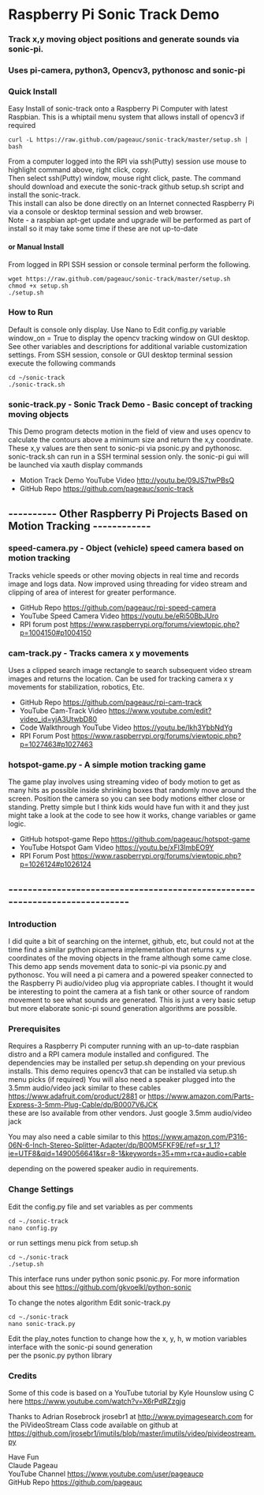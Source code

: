 # Raspberry Pi Sonic Track Demo
### Track x,y moving object positions and generate sounds via sonic-pi.  
### Uses pi-camera, python3, Opencv3, pythonosc and sonic-pi 

### Quick Install   
Easy Install of sonic-track onto a Raspberry Pi Computer with latest Raspbian.
This is a whiptail menu system that allows install of opencv3 if required 

    curl -L https://raw.github.com/pageauc/sonic-track/master/setup.sh | bash

From a computer logged into the RPI via ssh(Putty) session use mouse to highlight command above, right click, copy.  
Then select ssh(Putty) window, mouse right click, paste.  The command should 
download and execute the sonic-track github setup.sh script and install the sonic-track.  
This install can also be done directly on an Internet connected Raspberry Pi via a console or desktop terminal session and web browser.      
Note - a raspbian apt-get update and upgrade will be performed as part of install 
so it may take some time if these are not up-to-date

#### or Manual Install   
From logged in RPI SSH session or console terminal perform the following.

    wget https://raw.github.com/pageauc/sonic-track/master/setup.sh
    chmod +x setup.sh
    ./setup.sh

### How to Run
Default is console only display. Use Nano to Edit config.py variable window_on = True
to display the opencv tracking window on GUI desktop. See other variables
and descriptions for additional variable customization settings.
From SSH session, console or GUI desktop terminal session execute the following commands 

    cd ~/sonic-track
    ./sonic-track.sh   
    
### sonic-track.py - Sonic Track Demo - Basic concept of tracking moving objects
This Demo program detects motion in the field of view and uses opencv to calculate the 
contours above a minimum size and return the x,y coordinate. These x,y values are then
sent to sonic-pi via psonic.py and pythonosc.  sonic-track.sh can run in a SSH terminal
session only. the sonic-pi gui will be launched via xauth display commands 
* Motion Track Demo YouTube Video http://youtu.be/09JS7twPBsQ  
* GitHub Repo https://github.com/pageauc/sonic-track

## ---------- Other Raspberry Pi Projects Based on Motion Tracking ------------

### speed-camera.py - Object (vehicle) speed camera based on motion tracking
Tracks vehicle speeds or other moving objects in real time and records image 
and logs data. Now improved using threading for video stream and clipping of 
area of interest for greater performance.  
* GitHub Repo https://github.com/pageauc/rpi-speed-camera
* YouTube Speed Camera Video https://youtu.be/eRi50BbJUro  
* RPI forum post https://www.raspberrypi.org/forums/viewtopic.php?p=1004150#p1004150  

### cam-track.py - Tracks camera x y movements
Uses a clipped search image rectangle to search subsequent video stream images and returns
the location. Can be used for tracking camera x y movements for stabilization,
robotics, Etc.  
* GitHub Repo https://github.com/pageauc/rpi-cam-track
* YouTube Cam-Track Video https://www.youtube.com/edit?video_id=yjA3UtwbD80   
* Code Walkthrough YouTube Video https://youtu.be/lkh3YbbNdYg        
* RPI Forum Post https://www.raspberrypi.org/forums/viewtopic.php?p=1027463#p1027463   

### hotspot-game.py - A simple motion tracking game
The game play involves using streaming video of body motion to get as many hits 
as possible inside shrinking boxes that randomly move around the screen. 
Position the camera so you can see body motions either close or standing. 
Pretty simple but I think kids would have fun with it and they just might 
take a look at the code to see how it works, change variables or game logic.      
* GitHub hotspot-game Repo https://github.com/pageauc/hotspot-game 
* YouTube Hotspot Gam Video https://youtu.be/xFl3lmbEO9Y       
* RPI Forum Post https://www.raspberrypi.org/forums/viewtopic.php?p=1026124#p1026124   

## ----------------------------------------------------------------------------

### Introduction
I did quite a bit of searching on the internet, github, etc, but could not
at the time find a similar python picamera implementation that returns x,y coordinates of
the moving objects in the frame although some came close.  This demo app sends 
movement data to sonic-pi via psonic.py and pythonosc.  You will need a pi camera and a powered speaker
connected to the Raspberry Pi audio/video plug via appropriate cables.
I thought it would be interesting to point the camera at a fish tank or other source of
random movement to see what sounds are generated.  This is just a very basic
setup but more elaborate sonic-pi sound generation algorithms are possible. 

### Prerequisites
Requires a Raspberry Pi computer running with an up-to-date raspbian distro and a
RPI camera module installed and configured. The dependencies may be 
installed per setup.sh depending on your previous installs.  This demo requires
opencv3 that can be installed via setup.sh menu picks (if required)
You will also need a speaker plugged into the 3.5mm audio/video jack
similar to these cables https://www.adafruit.com/product/2881 
or https://www.amazon.com/Parts-Express-3-5mm-Plug-Cable/dp/B0007V6JCK  
these are lso 
available from other vendors.  Just google 3.5mm audio/video jack

You may also need a cable similar to this 
https://www.amazon.com/P316-06N-6-Inch-Stereo-Splitter-Adapter/dp/B00M5FKF9E/ref=sr_1_1?ie=UTF8&qid=1490056641&sr=8-1&keywords=35+mm+rca+audio+cable

depending on the powered speaker audio in requirements.

### Change Settings

Edit the config.py file and set variables as per comments

    cd ~./sonic-track
    nano config.py
    
or run settings menu pick from setup.sh

    cd ~./sonic-track
    ./setup.sh
        
This interface runs under python sonic psonic.py.  For more information about this
see https://github.com/gkvoelkl/python-sonic  

To change the notes algorithm Edit sonic-track.py

    cd ~./sonic-track
    nano sonic-track.py    

Edit the play_notes function to change how the x, y, h, w motion variables interface with the sonic-pi sound generation      
per the psonic.py python library        
        
### Credits  
Some of this code is based on a YouTube tutorial by
Kyle Hounslow using C here https://www.youtube.com/watch?v=X6rPdRZzgjg

Thanks to Adrian Rosebrock jrosebr1 at http://www.pyimagesearch.com 
for the PiVideoStream Class code available on github at
https://github.com/jrosebr1/imutils/blob/master/imutils/video/pivideostream.py
  
Have Fun   
Claude Pageau    
YouTube Channel https://www.youtube.com/user/pageaucp   
GitHub Repo https://github.com/pageauc

